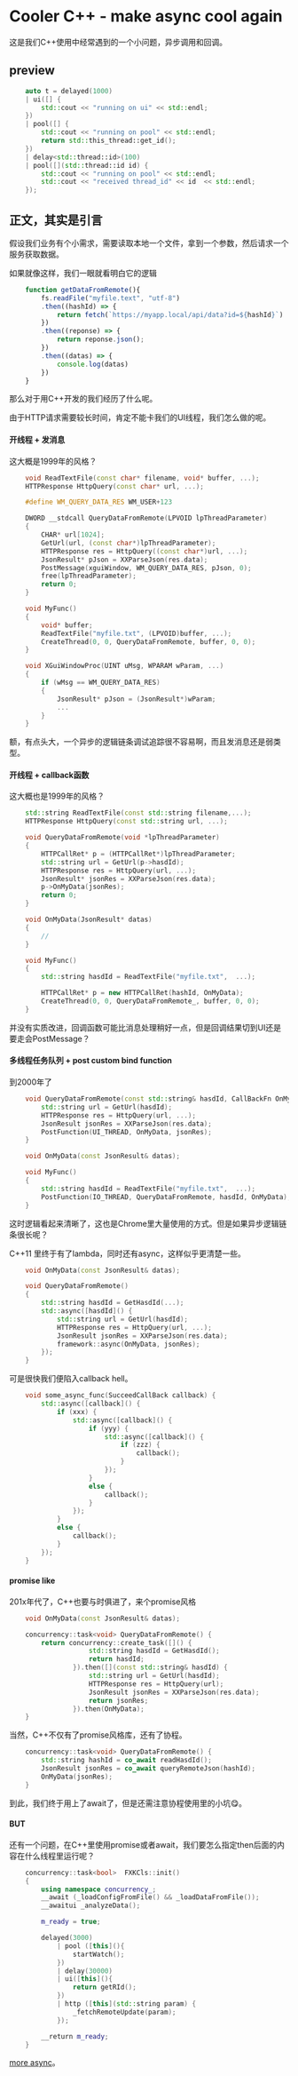 # Cooler C++ - make async cool again

这是我们C++使用中经常遇到的一个小问题，异步调用和回调。

## preview
```C++
    auto t = delayed(1000)
    | ui([] {
        std::cout << "running on ui" << std::endl;
    })
    | pool([] {
        std::cout << "running on pool" << std::endl;
        return std::this_thread::get_id();
    })
    | delay<std::thread::id>(100)
    | pool([](std::thread::id id) {
        std::cout << "running on pool" << std::endl;
        std::cout << "received thread_id" << id  << std::endl;
    });
```

## 正文，其实是引言

假设我们业务有个小需求，需要读取本地一个文件，拿到一个参数，然后请求一个服务获取数据。

如果就像这样，我们一眼就看明白它的逻辑
```JavaScript
    function getDataFromRemote(){
        fs.readFile("myfile.text", "utf-8")
        .then((hashId) => {
            return fetch(`https://myapp.local/api/data?id=${hashId}`)
        })
        .then((reponse) => {
            return reponse.json();
        })
        .then((datas) => {
            console.log(datas)
        })
    }
```


那么对于用C++开发的我们经历了什么呢。

由于HTTP请求需要较长时间，肯定不能卡我们的UI线程，我们怎么做的呢。

#### 开线程 + 发消息 

这大概是1999年的风格？

```C++
    void ReadTextFile(const char* filename, void* buffer, ...);
    HTTPResponse HttpQuery(const char* url, ...);

    #define WM_QUERY_DATA_RES WM_USER+123

    DWORD __stdcall QueryDataFromRemote(LPVOID lpThreadParameter)
    {
        CHAR* url[1024];
        GetUrl(url, (const char*)lpThreadParameter);
        HTTPResponse res = HttpQuery((const char*)url, ...);
        JsonResult* pJson = XXParseJson(res.data);
        PostMessage(xguiWindow, WM_QUERY_DATA_RES, pJson, 0);
        free(lpThreadParameter);
        return 0;
    }

    void MyFunc()
    {
        void* buffer;
        ReadTextFile("myfile.txt", (LPVOID)buffer, ...);
        CreateThread(0, 0, QueryDataFromRemote, buffer, 0, 0);
    }

    void XGuiWindowProc(UINT uMsg, WPARAM wParam, ...)
    {
        if (wMsg == WM_QUERY_DATA_RES)
        {
            JsonResult* pJson = (JsonResult*)wParam;
            ...
        }
    }

```
额，有点头大，一个异步的逻辑链条调试追踪很不容易啊，而且发消息还是弱类型。


#### 开线程 + callback函数

这大概也是1999年的风格？

```C++
    std::string ReadTextFile(const std::string filename,...);
    HTTPResponse HttpQuery(const std::string url, ...);

    void QueryDataFromRemote(void *lpThreadParameter)
    {
        HTTPCallRet* p = (HTTPCallRet*)lpThreadParameter;
        std::string url = GetUrl(p->hasdId);
        HTTPResponse res = HttpQuery(url, ...);
        JsonResult* jsonRes = XXParseJson(res.data);
        p->OnMyData(jsonRes);
        return 0;
    }

    void OnMyData(JsonResult* datas)
    {
        //
    }

    void MyFunc()
    {
        std::string hasdId = ReadTextFile("myfile.txt",  ...);

        HTTPCallRet* p = new HTTPCallRet(hashId, OnMyData);
        CreateThread(0, 0, QueryDataFromRemote_, buffer, 0, 0);
    }

```
并没有实质改进，回调函数可能比消息处理稍好一点，但是回调结果切到UI还是要走会PostMessage？

#### 多线程任务队列 + post custom bind function

到2000年了

```C++
    void QueryDataFromRemote(const std::string& hasdId, CallBackFn OnMyData) {
        std::string url = GetUrl(hasdId);
        HTTPResponse res = HttpQuery(url, ...);
        JsonResult jsonRes = XXParseJson(res.data);
        PostFunction(UI_THREAD, OnMyData, jsonRes);
    }

    void OnMyData(const JsonResult& datas);

    void MyFunc()
    {
        std::string hasdId = ReadTextFile("myfile.txt",  ...);
        PostFunction(IO_THREAD, QueryDataFromRemote, hasdId, OnMyData);
    }
```

这时逻辑看起来清晰了，这也是Chrome里大量使用的方式。但是如果异步逻辑链条很长呢？

C++11 里终于有了lambda，同时还有async，这样似乎更清楚一些。
```C++
    void OnMyData(const JsonResult& datas);

    void QueryDataFromRemote()
    {
        std::string hasdId = GetHasdId(...);
        std::async([hasdId]() {
            std::string url = GetUrl(hasdId);
            HTTPResponse res = HttpQuery(url, ...);
            JsonResult jsonRes = XXParseJson(res.data);
            framework::async(OnMyData, jsonRes);
        });
    }

```

可是很快我们便陷入callback hell。

``` C++
    void some_async_func(SucceedCallBack callback) {
        std::async([callback]() {
            if (xxx) {
                std::async([callback]() {
                    if (yyy) {
                        std::async([callback]() {
                            if (zzz) {
                                callback();
                            }
                        });
                    }
                    else {
                        callback();
                    }
                });
            }
            else {
                callback();
            }
        });
    }
```

#### promise like

201x年代了，C++也要与时俱进了，来个promise风格

```C++
    void OnMyData(const JsonResult& datas);

    concurrency::task<void> QueryDataFromRemote() {
        return concurrency::create_task([]() {
                    std::string hasdId = GetHasdId();
                    return hasdId;
                }).then([](const std::string& hasdId) {
                    std::string url = GetUrl(hasdId);
                    HTTPResponse res = HttpQuery(url);
                    JsonResult jsonRes = XXParseJson(res.data);
                    return jsonRes;
                }).then(OnMyData);
    }
```

当然，C++不仅有了promise风格库，还有了协程。
```C++
    concurrency::task<void> QueryDataFromRemote() {
        std::string hashId = co_await readHasdId();
        JsonResult jsonRes = co_await queryRemoteJson(hashId);
        OnMyData(jsonRes);
    }

```

到此，我们终于用上了await了，但是还需注意协程使用里的小坑😋。

#### BUT
还有一个问题，在C++里使用promise或者await，我们要怎么指定then后面的内容在什么线程里运行呢？

```C++
    concurrency::task<bool>  FXKCls::init()
    {
        using namespace concurrency_;
        __await (_loadConfigFromFile() && _loadDataFromFile());
        __awaitui _analyzeData();

        m_ready = true;

        delayed(3000)
            | pool ([this](){
                startWatch();
            })
            | delay(30000)
            | ui([this](){
                return getRId();
            })
            | http ([this](std::string param) {
                _fetchRemoteUpdate(param);
            });

        __return m_ready;
    }
```

[more async](https://github.com/hiitiger/CoolerCppIdiom#ppl-async-adapter)。

